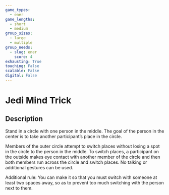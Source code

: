 ```yaml
---
game_types:
  - ener
game_lengths:
  - short
  - medium
group_sizes:
  - large
  - multiple
group_needs:
  - slug: ener
    score: 4
exhausting: True
touching: False
scalable: False
digital: False
---
```

# Jedi Mind Trick

## Description
Stand in a circle with one person in the middle. The goal of the person in the center is to take another participant’s place in the circle.

Members of the outer circle attempt to switch places without losing a spot in the circle to the person in the middle. To switch places, a participant on the outside makes eye contact with another member of the circle and then both members run across the circle and switch places. No talking or additional gestures can be used.

Additional rule: You can make it so that you must switch with someone at least two spaces away, so as to prevent too much switching with the person next to them.
